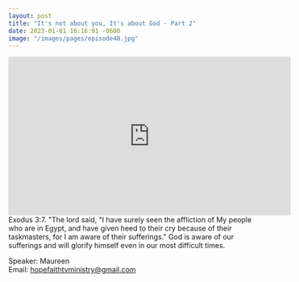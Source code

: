 ```yaml
---
layout: post
title: "It's not about you, It's about God - Part 2"
date: 2023-01-01 16:16:01 -0600
image: "/images/pages/episode48.jpg"
---
```


<iframe width="560" height="315" src="https://www.youtube.com/embed/xFLSujwtPEg" title="YouTube video player" frameborder="0" allow="accelerometer; autoplay; clipboard-write; encrypted-media; gyroscope; picture-in-picture; web-share" allowfullscreen></iframe>
Exodus 3:7. "The lord said, “I have surely seen the affliction of My people who are in Egypt, and have given heed to their cry because of their taskmasters, for I am aware of their sufferings." God is aware of our sufferings and will glorify himself even in our most difficult times.

Speaker: Maureen <br>
Email: hopefaithtvministry@gmail.com
